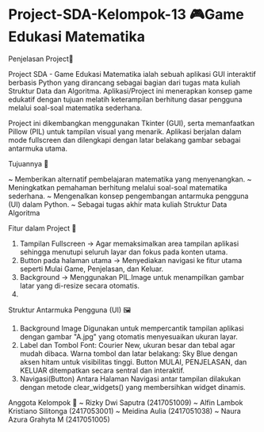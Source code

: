 # Project-SDA-Kelompok-13 🎮Game Edukasi Matematika

Penjelasan Project📌

Project SDA - Game Edukasi Matematika ialah sebuah aplikasi GUI interaktif berbasis Python yang dirancang sebagai bagian dari tugas mata kuliah Struktur Data dan Algoritma. Aplikasi/Project ini menerapkan konsep game edukatif dengan tujuan melatih keterampilan berhitung dasar pengguna melalui soal-soal matematika sederhana.

Project ini dikembangkan menggunakan Tkinter (GUI), serta memanfaatkan Pillow (PIL) untuk tampilan visual yang menarik. Aplikasi berjalan dalam mode fullscreen dan dilengkapi dengan latar belakang gambar sebagai antarmuka utama.

Tujuannya 🎯 

  ~ Memberikan alternatif pembelajaran matematika yang menyenangkan.
  ~ Meningkatkan pemahaman berhitung melalui soal-soal matematika sederhana.
  ~ Mengenalkan konsep pengembangan antarmuka pengguna (UI) dalam Python.
  ~ Sebagai tugas akhir mata kuliah Struktur Data Algoritma

Fitur dalam Project 🧩
  1. Tampilan Fullscreen -> Agar memaksimalkan area tampilan aplikasi sehingga menutupi seluruh layar dan fokus pada konten utama.
  2. Button pada halaman utama -> Menyediakan navigasi ke fitur utama seperti Mulai Game, Penjelasan, dan Keluar.
  3. Background -> Menggunakan PIL.Image untuk menampilkan gambar latar yang di-resize secara otomatis.
  4. 

Struktur Antarmuka Pengguna (UI) 🖼️ 
  1. Background Image
     Digunakan untuk mempercantik tampilan aplikasi dengan gambar "A.jpg" yang otomatis menyesuaikan ukuran layar.
  2. Label dan Tombol
     Font: Courier New, ukuran besar dan tebal agar mudah dibaca.
     Warna tombol dan latar belakang: Sky Blue dengan aksen hitam untuk visibilitas tinggi.
     Button MULAI, PENJELASAN, dan KELUAR ditempatkan secara sentral dan interaktif.
  3. Navigasi(Button) Antara Halaman
     Navigasi antar tampilan dilakukan dengan metode clear_widgets() yang membersihkan widget dinamis.

Anggota Kelompok 👥 
    ~ Rizky Dwi Saputra (2417051009)
    ~ Alfin Lambok Kristiano Silitonga (2417053001)
    ~ Meidina Aulia (2417051038)
    ~ Naura Azura Grahyta M (2417051005)





